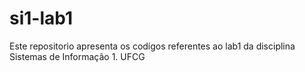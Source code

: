 si1-lab1
========
Este repositorio apresenta os codígos referentes ao lab1 da disciplina Sistemas de Informação 1.
 UFCG

